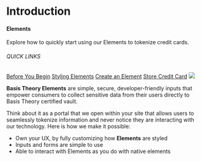 # Introduction
<aside class="header-intro-box">
    <span>
        <h4>Elements</h4>
        <p class="header-intro-body2-font">Explore how to quickly start using our Elements to tokenize credit cards.</p>
        <h6>QUICK LINKS</h6>
        <span class="intro-quick-links">
            <a href="#getting-started">Before You Begin</a>
            <a href="#element-options-style">Styling Elements</a>
            <a href="#element-types-card-element">Create an Element</a>
            <a href="#store-credit-card">Store Credit Card</a>
        </span>
    </span>
    <img src="/images/elements_intro.svg"/>
</aside>

**Basis Theory Elements** are simple, secure, developer-friendly inputs that empower consumers to collect sensitive data from their users directly to Basis Theory certified vault.

Think about it as a portal that we open within your site that allows users to seamlessly tokenize information and never notice they are interacting with our technology. Here is how we make it possible:

- Own your UX, by fully customizing how **Elements** are styled
- Inputs and forms are simple to use
- Able to interact with Elements as you do with native elements
